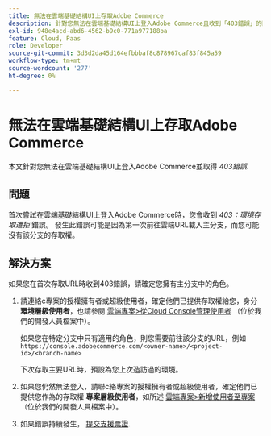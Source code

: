 ```yaml
---
title: 無法在雲端基礎結構UI上存取Adobe Commerce
description: 針對您無法在雲端基礎結構UI上登入Adobe Commerce且收到「403錯誤」的問題，本文提供解決方案。
exl-id: 948e4acd-abd6-4562-b9c0-771a977188ba
feature: Cloud, Paas
role: Developer
source-git-commit: 3d3d2da45d164efbbbaf8c878967caf83f845a59
workflow-type: tm+mt
source-wordcount: '277'
ht-degree: 0%

---
```


# 無法在雲端基礎結構UI上存取Adobe Commerce

本文針對您無法在雲端基礎結構UI上登入Adobe Commerce並取得 *403錯誤*.

## 問題

首次嘗試在雲端基礎結構UI上登入Adobe Commerce時，您會收到 *403：環境存取遭拒* 錯誤。 發生此錯誤可能是因為第一次前往雲端URL載入主分支，而您可能沒有該分支的存取權。

## 解決方案

如果您在首次存取URL時收到403錯誤，請確定您擁有主分支中的角色。

1. 請連絡с專案的授權擁有者或超級使用者，確定他們已提供存取權給您，身分 **環境層級使用者**，也請參閱 [雲端專案>從Cloud Console管理使用者](https://experienceleague.adobe.com/docs/commerce-cloud-service/user-guide/project/user-access.html#manage-users-from-the-cloud-console) （位於我們的開發人員檔案中）。

   如果您在特定分支中只有適用的角色，則您需要前往該分支的URL，例如
   `https://console.adobecommerce.com/<owner-name>/<project-id>/<branch-name>`

   下次存取主要URL時，預設為您上次造訪過的環境。

1. 如果您仍然無法登入，請聯с絡專案的授權擁有者或超級使用者，確定他們已提供您作為的存取權 **專案層級使用者**，如所述 [雲端專案>新增使用者至專案](https://experienceleague.adobe.com/docs/commerce-cloud-service/user-guide/project/user-access.html#add-a-user-to-the-project) （位於我們的開發人員檔案中）。
1. 如果錯誤持續發生， [提交支援票證](/help/help-center-guide/help-center/magento-help-center-user-guide.md#submit-ticket).
